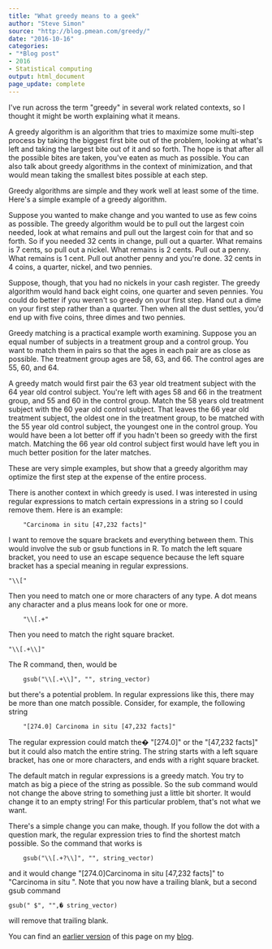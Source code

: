 ```yaml
---
title: "What greedy means to a geek"
author: "Steve Simon"
source: "http://blog.pmean.com/greedy/"
date: "2016-10-16"
categories:
- "*Blog post"
- 2016
- Statistical computing
output: html_document
page_update: complete
---
```


I've run across the term "greedy" in several work related contexts, so I thought it might be worth explaining what it means.

<!---More--->

A greedy algorithm is an algorithm that tries to maximize some multi-step process by taking the biggest first bite out of the problem, looking at what's left and taking the largest bite out of it and so forth. The hope is that after all the possible bites are taken, you've eaten as much as possible. You can also talk about greedy algorithms in the context of minimization, and that would mean taking the smallest bites possible at each step.

Greedy algorithms are simple and they work well at least some of the time. Here's a simple example of a greedy algorithm.

Suppose you wanted to make change and you wanted to use as few coins as possible. The greedy algorithm would be to pull out the largest coin needed, look at what remains and pull out the largest coin for that and so forth. So if you needed 32 cents in change, pull out a quarter. What remains is 7 cents, so pull out a nickel. What remains is 2 cents. Pull out a penny. What remains is 1 cent. Pull out another penny and you're done. 32 cents in 4 coins, a quarter, nickel, and two pennies.

Suppose, though, that you had no nickels in your cash register. The greedy algorithm would hand back eight coins, one quarter and seven pennies. You could do better if you weren't so greedy on your first step. Hand out a dime on your first step rather than a quarter. Then when all the dust settles, you'd end up with five coins, three dimes and two pennies.

Greedy matching is a practical example worth examining. Suppose you an equal number of subjects in a treatment group and a control group. You want to match them in pairs so that the ages in each pair are as close as possible. The treatment group ages are 58, 63, and 66. The control ages are 55, 60, and 64.

A greedy match would first pair the 63 year old treatment subject with the 64 year old control subject. You're left with ages 58 and 66 in the treatment group, and 55 and 60 in the control group. Match the 58 years old treatment subject with the 60 year old control subject. That leaves the 66 year old treatment subject, the oldest one in the treatment group, to be matched with the 55 year old control subject, the youngest one in the control group. You would have been a lot better off if you hadn't been so greedy with the first match. Matching the 66 year old control subject first would have left you in much better position for the later matches.

These are very simple examples, but show that a greedy algorithm may optimize the first step at the expense of the entire process.

There is another context in which greedy is used. I was interested in using regular expressions to match certain expressions in a string so I could remove them. Here is an example:

```
    "Carcinoma in situ [47,232 facts]"
```

I want to remove the square brackets and everything between them. This would involve the sub or gsub functions in R. To match the left square bracket, you need to use an escape sequence because the left square bracket has a special meaning in regular expressions.

```
"\\["
```

Then you need to match one or more characters of any type. A dot means any character and a plus means look for one or more.

```
    "\\[.+"
```

Then you need to match the right square bracket.

```
"\\[.+\\]"
```

The R command, then, would be

```
    gsub("\\[.+\\]", "", string_vector)
```

but there's a potential problem. In regular expressions like this, there may be more than one match possible. Consider, for example, the following string

```
    "[274.0] Carcinoma in situ [47,232 facts]"
```

The regular expression could match the� "[274.0]" or the "[47,232 facts]" but it could also match the entire string. The string starts with a left square bracket, has one or more characters, and ends with a right square bracket.

The default match in regular expressions is a greedy match. You try to match as big a piece of the string as possible. So the sub command would not change the above string to something just a little bit shorter. It would change it to an empty string! For this particular problem, that's not what we want.

There's a simple change you can make, though. If you follow the dot with a question mark, the regular expression tries to find the shortest match possible. So the command that works is

```
    gsub("\\[.+?\\]", "", string_vector)
```

and it would change "[274.0]Carcinoma in situ [47,232 facts]" to "Carcinoma in situ ". Note that you now have a trailing blank, but a second gsub command

    gsub(" $", "",� string_vector)

will remove that trailing blank.

You can find an [earlier version][sim1] of this page on my [blog][sim2].

[sim1]: http://blog.pmean.com/greedy/
[sim2]: http://blog.pmean.com

